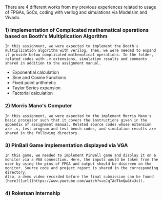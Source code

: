 There are 4 different works from my previous experiences related to usage of FPGAs, SoCs, coding with verilog and simulations via Modelsim and Vivado. 

### 1) Implementation of Complicated mathematical operations based on Booth's Multiplication Algorithm ###

    In this assignment, we were expected to implement the Booth's multiplication algorithm with verilog. Then, we were needed to expand it provide below complicated mathematical operations. In the folder, related codes with .v extensions, simulation results and comments shared in addition to the assignment manual.
    
- Exponential calculation
- Sine and Cosine Functions
- Fixed point arithmetic
- Taylor Series expansion
- Factorial calculation

### 2) Morris Mano's Computer

    In this assignment, we were expected to the implement Morris Mano's basic processor such that it covers the instructions given in the appendix of assignment manual. Related source codes whose extension are .v, test program and test bench codes, and simulation results are shared in the following directory. 

### 3) PinBall Game implementation displayed via VGA

    In this game, we needed to implement PinBall game and display it on a monitor via a VGA connection. Here, the inputs would be taken from the user by using the pins of FPGA and output should be discreen on the monitor. Source code and project report is shared in the corresponding directory. 
    Also, a demo video recorded before the final submission can be found [here]([url](https://www.youtube.com/watch?v=oJqTAdTknQw&t=3s)).

### 4) Roketsan Internship

